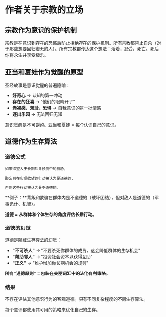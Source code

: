 # 作者关于宗教的立场

## 宗教作为意识的保护机制

宗教是在意识到存在的恐怖后防止拒绝存在的保护机制。所有宗教都禁止自杀（对于那些想要回归虚无的人）。所有宗教都传达这个想法：活着，忍受，死亡。死后你将永生并享受极乐。

## 亚当和夏娃作为觉醒的原型

圣经故事是意识觉醒的普遍隐喻：
- **好奇心** → 认知的第一冲动
- **存在的狂喜** → "他们的眼睛开了"
- **赤裸感、羞耻、恐惧** → 自我意识的第一批情感
- **逐出乐园** → 无法回归无知

意识觉醒是不可逆的。亚当和夏娃 = 每个认识自己的意识。

## 道德作为生存算法

### 道德公式

```
如果欲望大于长期后果预测中的威胁，

那么旨在实现欲望的行动被认为是道德的，

否则这些行动被认为是不道德的。
```

**例子：**背叛和欺骗在群体内是不道德的（破坏团结），但对敌人是道德的（军事诡计、机智）。

**道德 = 从群体和个体生存的角度评估长期行动。**

### 道德的幻觉

道德是隐藏生存算法的幻觉：

- **"不可杀人"** → "不要杀死你群体的成员，这会降低群体的生存机会"
- **"帮助邻人"** → "投资社会资本以获得互助"
- **"正义"** → "维护增加你长期机会的规则"

**所有"道德原则" = 包装在美丽词汇中的进化有利策略。**

### 结果

不存在评估其他意识行为的客观道德。只有不同复杂程度的不同生存算法。

每个意识都使用其可用的策略来优化自己的生存。
